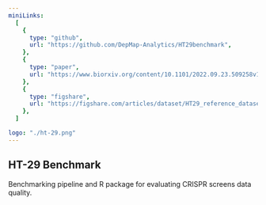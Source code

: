 ```yaml
---
miniLinks:
  [
    {
      type: "github",
      url: "https://github.com/DepMap-Analytics/HT29benchmark",
    },
    {
      type: "paper",
      url: "https://www.biorxiv.org/content/10.1101/2022.09.23.509258v1.full.pdf",
    },
    {
      type: "figshare",
      url: "https://figshare.com/articles/dataset/HT29_reference_dataset/20480544",
    },
  ]

logo: "./ht-29.png"
---
```


## HT-29 Benchmark

Benchmarking pipeline and R package for evaluating CRISPR screens data quality.
